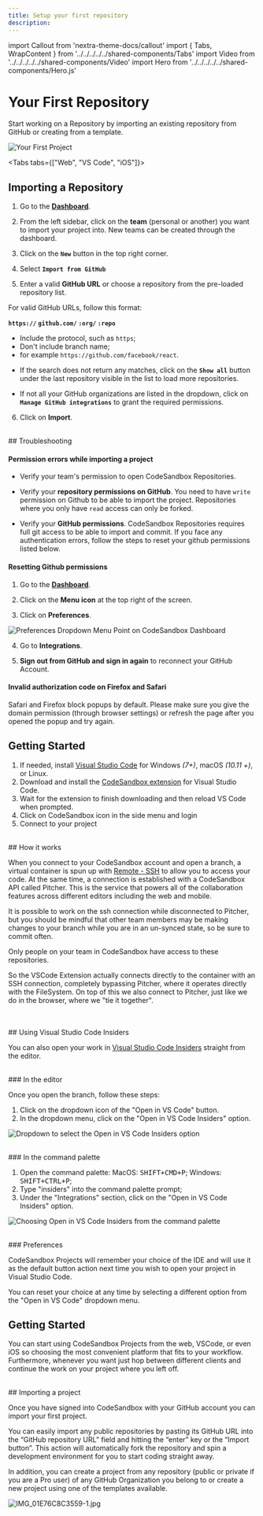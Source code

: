 ```yaml
---
title: Setup your first repository
description:
---
```


import Callout from 'nextra-theme-docs/callout'
import { Tabs, WrapContent } from '../../../../../shared-components/Tabs'
import Video from '../../../../../shared-components/Video'
import Hero from '../../../../../shared-components/Hero.js'

# Your First Repository

Start working on a Repository by importing an existing repository from GitHub or creating from a template.

![Your First Project](../images/first-project.jpg)

<Tabs tabs={["Web", "VS Code", "iOS"]}>
    <WrapContent>
## Importing a Repository

1. Go to the **[Dashboard](https://codesandbox.io/dashboard)**.

2. From the left sidebar, click on the **team** (personal or another) you want to import your project into. New teams can be created through the dashboard.
  
3. Click on the **`New`** button in the top right corner.

4. Select **`Import from GitHub`**
    
4. Enter a valid **GitHub URL** or choose a repository from the pre-loaded repository list. 

<Callout emoji="→">
For valid GitHub URLs, follow this format:

**`https://` `github.com/` `:org/` `:repo`**
- Include the protocol, such as `https`;
- Don't include branch name;
- for example `https://github.com/facebook/react`.
</Callout>

- If the search does not return any matches, click on the **`Show all`** button under the last repository visible in the list to load more repositories.

- If not all your GitHub organizations are listed in the dropdown, click on **`Manage GitHub integrations`** to grant the required permissions.
 
6. Click on **Import**. 

<br/>
## Troubleshooting
   
#### **Permission errors while importing a project**
    
- Verify your team's permission to open CodeSandbox Repositories.

- Verify your **repository permissions on GitHub**. 
You need to have `write` permission on Github to be able to import the project. Repositories where you only have `read` access can only be forked.

- Verify your **GitHub permissions**. 
CodeSandbox Repositories requires full git access to be able to import and commit. If you face any  authentication errors, follow the steps to reset your github permissions listed below.
    
    
#### **Resetting Github permissions**

1. Go to the **[Dashboard](https://codesandbox.io/dashboard)**.

1. Click on the **Menu icon** at the top right of the screen.

1. Click on **Preferences**.

![Preferences Dropdown Menu Point on CodeSandbox Dashboard](../images/menu-preferences.png)
  
4. Go to **Integrations**. 

5. **Sign out from GitHub and sign in again** to reconnect your GitHub Account. 
  
#### **Invalid authorization code on Firefox and Safari**
    
Safari and Firefox block popups by default. Please make sure you give the domain permission (through browser settings) or refresh the page after you opened the popup and try again.
    </WrapContent>
    <WrapContent>

## Getting Started

1. If needed, install [Visual Studio Code](https://code.visualstudio.com/) for Windows *(7+)*, macOS *(10.11 +)*, or Linux.
2. Download and install the [CodeSandbox extension](https://marketplace.visualstudio.com/items?itemName=CodeSandbox-io.codesandbox-projects) for Visual Studio Code.
3. Wait for the extension to finish downloading and then reload VS Code when prompted.
4. Click on CodeSandbox icon in the side menu and login 
5. Connect to your project

<br/>
## How it works

When you connect to your CodeSandbox account and open a branch, a virtual container is spun up with [Remote - SSH](https://marketplace.visualstudio.com/items?itemName=ms-vscode-remote.remote-ssh) to allow you to access your code. At the same time, a connection is established with a CodeSandbox API called Pitcher. This is the service that powers all of the collaboration features across different editors including the web and mobile. 

It is possible to work on the ssh connection while disconnected to Pitcher, but you should be mindful that other team members may be making changes to your branch while you are in an un-synced state, so be sure to commit often.

Only people on your team in CodeSandbox have access to these repositories. 

So the VSCode Extension actually connects directly to the container with an SSH connection, completely bypassing Pitcher, where it operates directly with the FileSystem.
On top of this we also connect to Pitcher, just like we do in the browser, where we "tie it together".

<br/>
<br/>
## Using Visual Studio Code Insiders

You can also open your work in [Visual Studio Code Insiders](https://code.visualstudio.com/insiders/) straight from the editor.

<br/>
### In the editor

Once you open the branch, follow these steps:

1. Click on the dropdown icon of the "Open in VS Code" button.
1. In the dropdown menu, click on the "Open in VS Code Insiders" option.

![Dropdown to select the Open in VS Code Insiders option](../images/vscode-insiders-editor.jpg)

<br/>
### In the command palette

1. Open the command palette: MacOS: <kbd>SHIFT+CMD+P</kbd>; Windows: <kbd>SHIFT+CTRL+P</kbd>;
1. Type "insiders" into the command palette prompt;
1. Under the "Integrations" section, click on the "Open in VS Code Insiders" option.

![Choosing Open in VS Code Insiders from the command palette](../images/vscode-insiders-command-palette.jpg)

<br/>
### Preferences

CodeSandbox Projects will remember your choice of the IDE and will use it as the default button action next time you wish to open your project in Visual Studio Code.

You can reset your choice at any time by selecting a different option from the "Open in VS Code" dropdown menu.
    </WrapContent>
     <WrapContent>
## Getting Started

You can start using CodeSandbox Projects from the web, VSCode, or even iOS so choosing the most convenient platform that fits to your workflow. Furthermore, whenever you want just hop between different clients and continue the work on your project where you left off.

<br/>
## Importing a project

Once you have signed into CodeSandbox with your GitHub account you can import your first project. 

You can easily import any public repositories by pasting its GitHub URL into the “GitHub repository URL” field and hitting the “enter” key or the “Import button”. This action will automatically fork the repository and spin a development environment for you to start coding straight away.

In addition, you can create a project from any repository (public or private if you are a Pro user) of any GitHub Organization you belong to or create a new project using one of the templates available.

![IMG_01E76C8C3559-1.jpg](../images/IMG_01E76C8C3559-1.jpg)
    </WrapContent>
</Tabs>
    


    
    